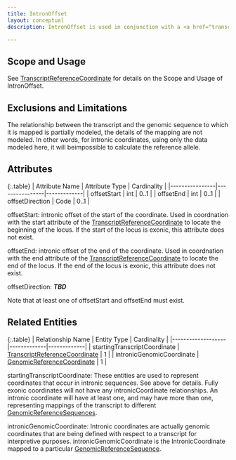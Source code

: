 ```yaml
---
title: IntronOffset 
layout: conceptual
description: IntronOffset is used in conjunction with a <a href="transcript_reference_coordinate.html">TranscriptReferenceCoordinate</a> to refer to an intronic location based on a <a href="transcript_reference_sequence.html">TranscriptReferenceSequence</a>.  

---
```


Scope and Usage
---------------

See [TranscriptReferenceCoordinate](transcript_reference_coordinate.html) for details on the Scope and Usage of IntronOffset.


Exclusions and Limitations
--------------------------

The relationship between the transcript and the genomic sequence to which it is mapped is partially modeled, the details of the mapping are not modeled.  In other words, for intronic coordinates, using only the data modeled here, it will beimpossible to calculate the reference allele.

Attributes
----------

{:.table}
| Attribute Name | Attribute Type | Cardinality |
|----------------|----------------|-------------|
|   offsetStart  |     int        |    0..1     |
|   offsetEnd    |     int        |    0..1     |
|   offsetDirection |     Code        |    0..1     |

offsetStart: intronic offset of the start of the coordinate.  Used in coordnation with the start attribute of the [TranscriptReferenceCoordinate](transcript_reference_coordinate.html) to locate the beginning of the locus.  If the start of the locus is exonic, this attribute does not exist.

offsetEnd: intronic offset of the end of the coordinate.  Used in coordnation with the end attribute of the [TranscriptReferenceCoordinate](transcript_reference_coordinate.html) to locate the end of the locus.  If the end of the locus is exonic, this attribute does not exist.

offsetDirection: ___TBD___

Note that at least one of offsetStart and offsetEnd must exist.

Related Entities 
----------------

{:.table}
| Relationship Name | Entity Type | Cardinality |
|-------------------|-------------|-------------|
| startingTranscriptCoordinate | [TranscriptReferenceCoordinate](transcript_reference_coordinate.html) | 1 |
| intronicGenomicCoordinate | [GenomicReferenceCoordinate](genomic_reference_coordinate.html) | 1 |

startingTranscriptCoordinate: These entities are used to represent coordinates that occur in intronic sequences.   See above for details.  Fully exonic coordinates will not have any intronicCoordinate relationships.  An intronic coordinate will have at least one, and may have more than one, representing mappings of the transcript to different [GenomicReferenceSequences](../reference_sequence/genomic_reference_sequence.html).

intronicGenomicCoordinate: Intronic coordinates are actually genomic coordinates that are being defined with respect to a transcript for interpretive purposes.  intronicGenomicCoordinate is the IntronicCoordinate mapped to a particular [GenomicReferenceSequence](../reference_sequence/genomic_reference_sequence.html).
